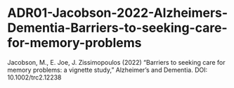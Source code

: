 # ADR01-Jacobson-2022-Alzheimers-Dementia-Barriers-to-seeking-care-for-memory-problems

Jacobson, M., E. Joe, J. Zissimopoulos (2022) “Barriers to seeking care for memory problems: a vignette study,” Alzheimer’s and Dementia. DOI: 10.1002/trc2.12238

